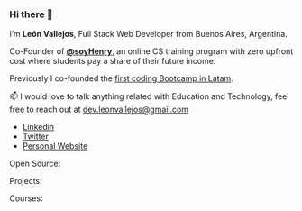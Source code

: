 ### Hi there 👋

I’m **León Vallejos**, Full Stack Web Developer from Buenos Aires, Argentina.

Co-Founder of [**@soyHenry**](https://www.soyhenry.com/), an online CS training program with zero upfront cost where students pay a share of their future income.

Previously I co-founded the [first coding Bootcamp in Latam](https://plataforma5.la/).

:mailbox: I would love to talk anything related with Education and Technology, feel free to reach out at dev.leonvallejos@gmail.com

- [Linkedin](https://www.linkedin.com/in/antoniotralice/)
- [Twitter](https://twitter.com/atralice)
- [Personal Website](https://fotografia.tonitralice.com.ar/)

Open Source:

Projects:

Courses:


